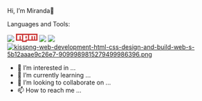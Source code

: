 Hi, I’m Miranda👋

Languages and Tools:

<img src='http://3con14.biz/code/_data/js/intro/js-logo.png' width='25'> <img src='https://github.com/MarioTerron/logo-images/blob/master/logos/npm.png' width='50'> <img src='https://raw.githubusercontent.com/jalbertsr/logo-badge-images/master/img/react_logo.png' width='75'> <img src='https://github.com/jalbertsr/logo-badge-images/blob/master/img/rsz_postgresql.png?raw=true' width='500'> [![kisspng-web-development-html-css-design-and-build-web-s-5b12aaae9c26e7-9099989815279499986396.png](https://i.postimg.cc/sgrw3B2M/kisspng-web-development-html-css-design-and-build-web-s-5b12aaae9c26e7-9099989815279499986396.png)](https://postimg.cc/tYBh54Wb)

- 👀 I’m interested in ...
- 🌱 I’m currently learning ...
- 💞️ I’m looking to collaborate on ...
- 📫 How to reach me ...

<!---
mirandaklucas/mirandaklucas is a ✨ special ✨ repository because its `README.md` (this file) appears on your GitHub profile.
You can click the Preview link to take a look at your changes.
--->
